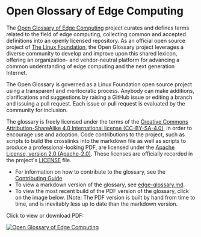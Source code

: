 # Open Glossary of Edge Computing

The [Open Glossary of Edge Computing](./edge-glossary.md) project curates and defines terms related to the field of edge computing, collecting common and accepted definitions into an openly licensed repository. As an official open source project of [The Linux Foundation](https://www.linuxfoundation.org/), the Open Glossary project leverages a diverse community to develop and improve upon this shared lexicon, offering an organization- and vendor-neutral platform for advancing a common understanding of edge computing and the next generation Internet.

The Open Glossary is governed as a Linux Foundation open source project using a transparent and meritocratic process. Anybody can make additions, clarifications and suggestions by raising a GitHub issue or editing a branch and issuing a pull request. Each issue or pull request is evaluated by the community for inclusion. 

The glossary is freely licensed under the terms of the [Creative Commons Attribution-ShareAlike 4.0 International license (CC-BY-SA-4.0)](https://creativecommons.org/licenses/by-sa/4.0/), in order to encourage use and adoption. Code contributions to the project, such as scripts to build the crosslinks into the markdown file as well as scripts to produce a professional-looking PDF, are licensed under the [Apache License, version 2.0 (Apache-2.0)](https://www.apache.org/licenses/LICENSE-2.0.html). These licenses are officially recorded in the project's [LICENSE](./LICENSE) file.

* For information on how to contribute to the glossary, see the [Contributing Guide](./CONTRIBUTING.md)
* To view a markdown version of the glossary, see [edge-glossary.md](./edge-glossary.md).
* To view the most recent build of the PDF version of the glossary, click on the image below. (Note: The PDF version is built by hand from time to time, and is inevitably less up to date than the markdown version.

Click to view or download PDF:

[![Open Glossary of Edge Computing](https://raw.githubusercontent.com/State-of-the-Edge/glossary/master/Open%20Glossary%20of%20Edge%20Computing%20Cover%20Art%202018-07-03_19-01-53.jpg)](https://edge.docsend.com/view/7rm4d3d)
